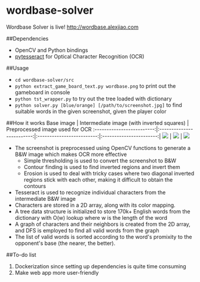 # wordbase-solver

Wordbase Solver is live! http://wordbase.alexjiao.com

##Dependencies
* OpenCV and Python bindings 
* [pytesseract](https://github.com/madmaze/pytesseract) for Optical Character Recognition (OCR)

##Usage
* `cd wordbase-solver/src`
* `python extract_game_board_text.py wordbase.png` to print out the gameboard in console
* `python tst_wrapper.py` to try out the tree loaded with dictionary 
* `python solver.py [blue/orange] [/path/to/screenshot.jpg]` to find suitable words in the given screenshot, given the player color



##How it works
Base image            |  Intermediate image (with inverted squares)     |   Preprocessed image used for OCR 
:-------------------------:|:-------------------------:|:-------------------------:|:-----------------------:|
![](http://s14.postimg.org/pwkpjcen1/sample.png)  |  ![](http://s14.postimg.org/zfpsz2crh/inverted.jpg) |  ![](http://s14.postimg.org/qw6f1b4f1/final.jpg)
* The screenshot is preprocessed using OpenCV functions to generate a B&W image which makes OCR more effective
    * Simple thresholding is used to convert the screenshot to B&W
    * Contour finding is used to find inverted regions and invert them
    * Erosion is used to deal with tricky cases where two diagonal inverted regions stick with each other, making it difficult to obtain the contours
* Tesseract is used to recognize individual characters from the intermediate B&W image
* Characters are stored in a 2D array, along with its color mapping.
* A tree data structure is initialized to store 170k+ English words from the dictionary with O(w) lookup where w is the length of the word
* A graph of characters and their neighbors is created from the 2D array, and DFS is employed to find all valid words from the graph
* The list of valid words is sorted according to the word's promixity to the opponent's base (the nearer, the better).

##To-do list
1. Dockerization since setting up dependencies is quite time consuming
2. Make web app more user-friendly


